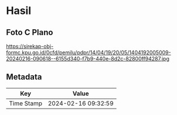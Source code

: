 # Hasil

## Foto C Plano

https://sirekap-obj-formc.kpu.go.id/0cfd/pemilu/pdpr/14/04/19/20/05/1404192005009-20240216-090618--6155d340-f7b9-440e-8d2c-82800ff94287.jpg


## Metadata

| Key        | Value               |
| ---------- | ------------------- |
| Time Stamp | 2024-02-16 09:32:59 |



